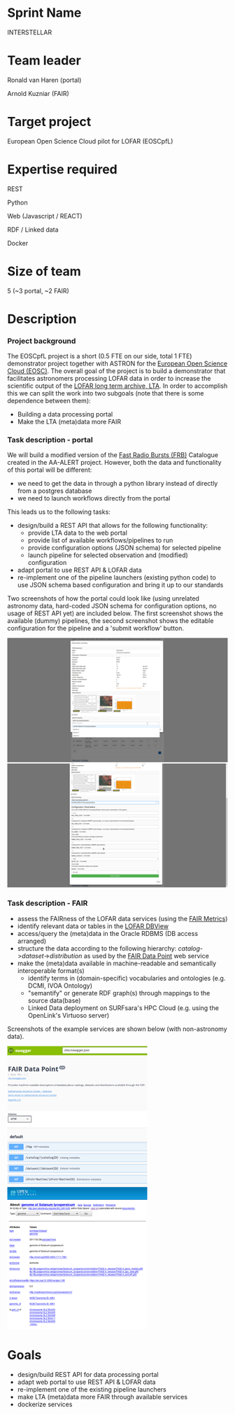 # Sprint Name

INTERSTELLAR

# Team leader

Ronald van Haren (portal)

Arnold Kuzniar (FAIR)
# Target project

European Open Science Cloud pilot for LOFAR (EOSCpfL)

# Expertise required

REST

Python

Web (Javascript / REACT)

RDF / Linked data

Docker

# Size of team

5 (~3 portal, ~2 FAIR)

# Description

### Project background
The EOSCpfL project is a short (0.5 FTE on our side, total 1 FTE) demonstrator project together with ASTRON for the [European Open Science Cloud (EOSC)](https://ec.europa.eu/research/openscience/index.cfm?pg=open-science-cloud). The overall goal of the project is to build a demonstrator that facilitates astronomers processing LOFAR data in order to increase the scientific output of the [LOFAR long term archive, LTA](https://lta.lofar.eu/). In order to accomplish this we can split the work into two subgoals (note that there is some dependence between them):
* Building a data processing portal
* Make the LTA (meta)data more FAIR

### Task description  - portal
We will build a modified version of the [Fast Radio Bursts (FRB)](http://www.frbcat.org) Catalogue created in the AA-ALERT project. However, both the data and functionality of this portal will be different:
* we need to get the data in through a python library instead of directly from a postgres database
* we need to launch workflows directly from the portal

This leads us to the following tasks:
* design/build a REST API that allows for the following functionality:
    - provide LTA data to the web portal
    - provide list of available workflows/pipelines to run
    - provide configuration options (JSON schema) for selected pipeline
    - launch pipeline for selected observation and (modified) configuration
* adapt portal to use REST API & LOFAR data
* re-implement one of the pipeline launchers (existing python code) to use JSON schema based configuration and bring it up to our standards

Two screenshots of how the portal could look like (using unrelated astronomy data, hard-coded JSON schema for configuration options, no usage of REST API yet) are included below. The first screenshot shows the available (dummy) pipelines, the second screenshot shows the editable configuration for the pipeline and a 'submit workflow' button.

![selection](img/interstellar/screenshot-selection.png "Pipeline selection")
![configuration](img/interstellar/screenshot-expanded.png "Pipeline configuration")

### Task description  - FAIR
* assess the FAIRness of the LOFAR data services (using the [FAIR Metrics](http://fairmetrics.org/))
* identify relevant data or tables in the [LOFAR DBView](https://lta-dbview.lofar.eu/DbView)
* access/query the (meta)data in the Oracle RDBMS (DB access arranged)
* structure the data according to the following hierarchy: _catalog_->_dataset_->_distribution_ as used by the [FAIR Data Point](https://www.research-software.nl/software/fairdatapoint) web service
* make the (meta)data available in machine-readable and semantically interoperable format(s)
  - identify terms in (domain-specific) vocabularies and ontologies (e.g. DCMI, IVOA Ontology)
  - "semantify" or generate RDF graph(s) through mappings to the source data(base)
  - Linked Data deployment on SURFsara's HPC Cloud (e.g. using the OpenLink's Virtuoso server)

Screenshots of the example services are shown below (with non-astronomy data).

![FDP](img/interstellar/FDP.png "FAIR Data Point")
![VOS](img/interstellar/VOS.png "Virtuoso Linked Data browser")

# Goals
* design/build REST API for data processing portal
* adapt web portal to use REST API & LOFAR data
* re-implement one of the existing pipeline launchers
* make LTA (meta)data more FAIR through available services
* dockerize services

